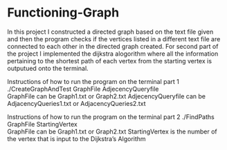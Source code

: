 # Functioning-Graph
In this project I constructed a directed graph based on the text file given and then the program checks if the vertices listed in a different text file are connected to each other in the directed graph created. For second part of the project I implemented the dijkstra alogorithm where all the information pertaining to the shortest path of each vertex from the starting vertex is outputued onto the terminal. 

Instructions of how to run the program on the terminal part 1 
./CreateGraphAndTest GraphFile AdjecencyQueryfile  
GraphFile can be Graph1.txt or Graph2.txt 
AdjecencyQueryfile can be AdjacencyQueries1.txt or AdjacencyQueries2.txt  

Instructions of how to run the program on the terminal part 2 
./FindPaths GraphFile StartingVertex  
GraphFile can be Graph1.txt or Graph2.txt 
StartingVertex is the number of the vertex that is input to the Dijkstra’s Algorithm   

